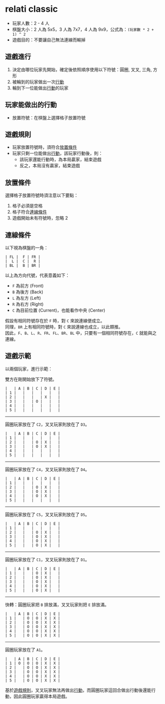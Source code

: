 # relati classic

- 玩家人數：2 - 4 人
- 棋盤大小：2 人為 5x5，3 人為 7x7，4 人為 9x9，公式為：`(玩家數 * 2 + 1) ^ 2`
- 遊戲目的：不要讓自己無法連線而輸掉

## 遊戲進行

1. 決定由哪位玩家先開始，確定後依照順序使用以下符號：圓圈, 叉叉, 三角, 方形
2. 被輪到的玩家做出一次[行動](#玩家能做出的行動)
3. 輪到下一位能做出[行動](#玩家能做出的行動)的玩家

## 玩家能做出的行動

- 放置符號：在棋盤上選擇格子放置符號

## 遊戲規則

- 玩家放置符號時，須符合[放置條件](#放置條件)
- 玩家只剩一位能做出[行動](#玩家能做出的行動)，該玩家行動後，則：
  - 該玩家還能行動時，為本局贏家，結束遊戲
  - 反之，本局沒有贏家，結束遊戲

## 放置條件

選擇格子放置符號時須注意以下要點：

1. 格子必須是空格
2. 格子符合[連線條件](#連線條件)
3. 遊戲開始未有符號時，忽略 2

## 連線條件

以下視為棋盤的一角：

```
| FL |  F | FR |
|  L |  C |  R |
| BL |  B | BR |
```

以上為方向代號，代表意義如下：

- `F` 為前方 (Front)
- `B` 為後方 (Back)
- `L` 為左方 (Left)
- `R` 為右方 (Right)
- `C` 為目前位置 (Current)，也能看作中央 (Center)

假設有相同符號存在於 `F` 時，對 `C` 來說連線便成立。  
同理，`BR` 上有相同符號時，對 `C` 來說連線也成立，以此類推。  
因此，`F`、`B`、`L`、`R`、`FR`、`FL`、`BR`、`BL` 中，只要有一個相同符號存在，`C` 就能與之連線。

## 遊戲示範

以兩個玩家，進行示範：


雙方在剛開始放下了符號。

```
|   | A | B | C | D | E |
| 1 |   |   |   |   |   |
| 2 |   |   |   | X |   |
| 3 |   |   | O |   |   |
| 4 |   |   |   |   |   |
| 5 |   |   |   |   |   |
```

---

圓圈玩家放在了 `C2`，叉叉玩家則放在了 `D3`。

```
|   | A | B | C | D | E |
| 1 |   |   |   |   |   |
| 2 |   |   | O | X |   |
| 3 |   |   | O | X |   |
| 4 |   |   |   |   |   |
| 5 |   |   |   |   |   |
```

---

圓圈玩家放在了 `C4`，叉叉玩家則放在了 `D4`。

```
|   | A | B | C | D | E |
| 1 |   |   |   |   |   |
| 2 |   |   | O | X |   |
| 3 |   |   | O | X |   |
| 4 |   |   | O | X |   |
| 5 |   |   |   |   |   |
```

---

圓圈玩家放在了 `C5`，叉叉玩家則放在了 `D5`。

```
|   | A | B | C | D | E |
| 1 |   |   |   |   |   |
| 2 |   |   | O | X |   |
| 3 |   |   | O | X |   |
| 4 |   |   | O | X |   |
| 5 |   |   | O | X |   |
```

---

圓圈玩家放在了 `C1`，叉叉玩家則放在了 `D1`。

```
|   | A | B | C | D | E |
| 1 |   |   | O | X |   |
| 2 |   |   | O | X |   |
| 3 |   |   | O | X |   |
| 4 |   |   | O | X |   |
| 5 |   |   | O | X |   |
```

---

快轉：圓圈玩家把 `B` 排放滿，叉叉玩家則把 `E` 排放滿。

```
|   | A | B | C | D | E |
| 1 |   | O | O | X | X |
| 2 |   | O | O | X | X |
| 3 |   | O | O | X | X |
| 4 |   | O | O | X | X |
| 5 |   | O | O | X | X |
```

---

圓圈玩家放在了 `A1`。

```
|   | A | B | C | D | E |
| 1 | O | O | O | X | X |
| 2 |   | O | O | X | X |
| 3 |   | O | O | X | X |
| 4 |   | O | O | X | X |
| 5 |   | O | O | X | X |
```

基於[遊戲規則](#遊戲規則)，叉叉玩家無法再做出[行動](#玩家能做出的行動)，而圓圈玩家這回合做出行動後還能行動，因此圓圈玩家贏得本局遊戲。
